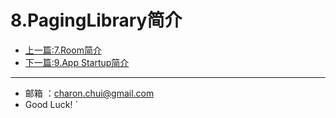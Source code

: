 8.PagingLibrary简介
===





- [上一篇:7.Room简介](./Jetpack/architecture/7.Room%E7%AE%80%E4%BB%8B.md)         
- [下一篇:9.App Startup简介](./Jetpack/architecture/9.App%20Startup%E7%AE%80%E4%BB%8B.md)

---

- 邮箱 ：charon.chui@gmail.com  
- Good Luck! `